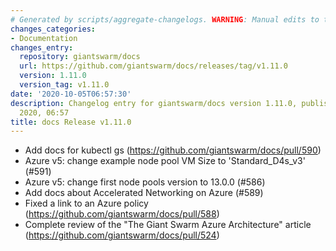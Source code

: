 ```yaml
---
# Generated by scripts/aggregate-changelogs. WARNING: Manual edits to this files will be overwritten.
changes_categories:
- Documentation
changes_entry:
  repository: giantswarm/docs
  url: https://github.com/giantswarm/docs/releases/tag/v1.11.0
  version: 1.11.0
  version_tag: v1.11.0
date: '2020-10-05T06:57:30'
description: Changelog entry for giantswarm/docs version 1.11.0, published on 05 October
  2020, 06:57
title: docs Release v1.11.0
---
```


- Add docs for kubectl gs (https://github.com/giantswarm/docs/pull/590)
- Azure v5: change example node pool VM Size to 'Standard_D4s_v3' (#591)
- Azure v5: change first node pools version to 13.0.0 (#586)
- Add docs about Accelerated Networking on Azure (#589)
- Fixed a link to an Azure policy (https://github.com/giantswarm/docs/pull/588)
- Complete review of the "The Giant Swarm Azure Architecture" article (https://github.com/giantswarm/docs/pull/524)
